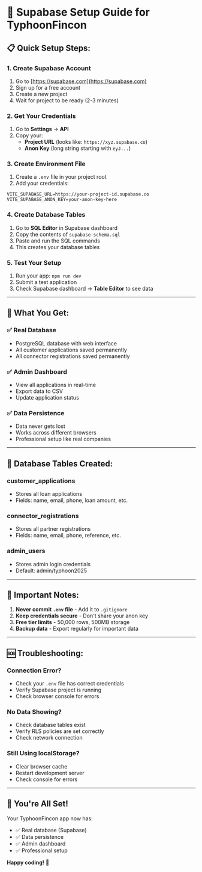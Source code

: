 # 🚀 Supabase Setup Guide for TyphoonFincon

## 📋 **Quick Setup Steps:**

### **1. Create Supabase Account**
1. Go to [https://supabase.com](https://supabase.com)
2. Sign up for a free account
3. Create a new project
4. Wait for project to be ready (2-3 minutes)

### **2. Get Your Credentials**
1. Go to **Settings** → **API**
2. Copy your:
   - **Project URL** (looks like: `https://xyz.supabase.co`)
   - **Anon Key** (long string starting with `eyJ...`)

### **3. Create Environment File**
1. Create a `.env` file in your project root
2. Add your credentials:
```env
VITE_SUPABASE_URL=https://your-project-id.supabase.co
VITE_SUPABASE_ANON_KEY=your-anon-key-here
```

### **4. Create Database Tables**
1. Go to **SQL Editor** in Supabase dashboard
2. Copy the contents of `supabase-schema.sql`
3. Paste and run the SQL commands
4. This creates your database tables

### **5. Test Your Setup**
1. Run your app: `npm run dev`
2. Submit a test application
3. Check Supabase dashboard → **Table Editor** to see data

---

## 🎯 **What You Get:**

### **✅ Real Database**
- PostgreSQL database with web interface
- All customer applications saved permanently
- All connector registrations saved permanently

### **✅ Admin Dashboard**
- View all applications in real-time
- Export data to CSV
- Update application status

### **✅ Data Persistence**
- Data never gets lost
- Works across different browsers
- Professional setup like real companies

---

## 🔧 **Database Tables Created:**

### **customer_applications**
- Stores all loan applications
- Fields: name, email, phone, loan amount, etc.

### **connector_registrations**
- Stores all partner registrations
- Fields: name, email, phone, reference, etc.

### **admin_users**
- Stores admin login credentials
- Default: admin/typhoon2025

---

## 🚨 **Important Notes:**

1. **Never commit `.env` file** - Add it to `.gitignore`
2. **Keep credentials secure** - Don't share your anon key
3. **Free tier limits** - 50,000 rows, 500MB storage
4. **Backup data** - Export regularly for important data

---

## 🆘 **Troubleshooting:**

### **Connection Error?**
- Check your `.env` file has correct credentials
- Verify Supabase project is running
- Check browser console for errors

### **No Data Showing?**
- Check database tables exist
- Verify RLS policies are set correctly
- Check network connection

### **Still Using localStorage?**
- Clear browser cache
- Restart development server
- Check console for errors

---

## 🎉 **You're All Set!**

Your TyphoonFincon app now has:
- ✅ Real database (Supabase)
- ✅ Data persistence
- ✅ Admin dashboard
- ✅ Professional setup

**Happy coding!** 🚀

